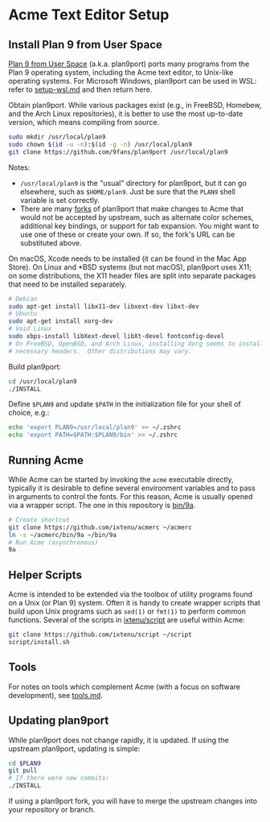 # Acme Text Editor Setup

## Install Plan 9 from User Space

[Plan 9 from User Space](https://9fans.github.io/plan9port/) (a.k.a. plan9port)
ports many programs from the Plan 9 operating system, including the Acme text
editor, to Unix-like operating systems.  For Microsoft Windows, plan9port can
be used in WSL: refer to [setup-wsl.md](setup-wsl.md) and then return here.

Obtain plan9port.  While various packages exist (e.g., in FreeBSD, Homebew, and
the Arch Linux repositories), it is better to use the most up-to-date version,
which means compiling from source.

```sh
sudo mkdir /usr/local/plan9
sudo chown $(id -u -n):$(id -g -n) /usr/local/plan9
git clone https://github.com/9fans/plan9port /usr/local/plan9
```

Notes:

- `/usr/local/plan9` is the "usual" directory for plan9port, but it can go
  elsewhere, such as `$HOME/plan9`.  Just be sure that the `PLAN9` shell
  variable is set correctly.
- There are many [forks](links.md#forks) of plan9port that make changes to
  Acme that would not be accepted by upstream, such as alternate color schemes,
  additional key bindings, or support for tab expansion.  You might want to use
  one of these or create your own.  If so, the fork's URL can be substituted
  above.

On macOS, Xcode needs to be installed (it can be found in the Mac App Store).
On Linux and \*BSD systems (but not macOS), plan9port uses X11; on some
distributions, the X11 header files are split into separate packages that need
to be installed separately.

```sh
# Debian
sudo apt-get install libx11-dev libxext-dev libxt-dev
# Ubuntu
sudo apt-get install xorg-dev
# Void Linux
sudo xbps-install libXext-devel libXt-devel fontconfig-devel
# On FreeBSD, OpenBSD, and Arch Linux, installing Xorg seems to install the
# necessary headers.  Other distributions may vary.
```

Build plan9port:

```sh
cd /usr/local/plan9
./INSTALL
```

Define `$PLAN9` and update `$PATH` in the initialization file for your shell
of choice, e.g.:

```sh
echo 'export PLAN9=/usr/local/plan9' >> ~/.zshrc
echo 'export PATH=$PATH:$PLAN9/bin' >> ~/.zshrc
```

## Running Acme

While Acme can be started by invoking the `acme` executable directly,
typically it is desirable to define several environment variables and to pass
in arguments to control the fonts.  For this reason, Acme is usually opened via
a wrapper script.  The one in this repository is [bin/9a](bin/9a).

```sh
# Create shortcut
git clone https://github.com/ixtenu/acmerc ~/acmerc
ln -s ~/acmerc/bin/9a ~/bin/9a
# Run Acme (asynchronous)
9a
```

## Helper Scripts

Acme is intended to be extended via the toolbox of utility programs found on a
Unix (or Plan 9) system.  Often it is handy to create wrapper scripts that build
upon Unix programs such as `sed(1)` or `fmt(1)` to perform common functions.
Several of the scripts in [ixtenu/script](https://github.com/ixtenu/script) are
useful within Acme:

```sh
git clone https://github.com/ixtenu/script ~/script
script/install.sh
```

## Tools

For notes on tools which complement Acme (with a focus on software
development), see [tools.md](tools.md).

## Updating plan9port

While plan9port does not change rapidly, it is updated.  If using the upstream
plan9port, updating is simple:

```sh
cd $PLAN9
git pull
# If there were new commits:
./INSTALL
```

If using a plan9port fork, you will have to merge the upstream changes into
your repository or branch.
